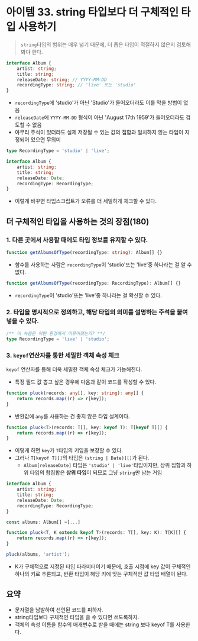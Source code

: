 # 아이템 33. string 타입보다 더 구체적인 타입 사용하기

> `string`타입의 범위는 매우 넓기 때문에, 더 좁은 타입이 적절하지 않은지 검토해봐야 한다.

```ts
interface Album {
    artist: string;
    title: string;
    releaseDate: string; // YYYY-MM-DD
    recordingType: string; // 'live' 또는 'studio'
}
```

-   `recordingType`에 'studio'가 아닌 'Studio'가 들어오더라도 이를 막을 방법이 없음
-   `releaseDate`에 `YYYY-MM-DD` 형식이 아닌 'August 17th 1959'가 들어오더라도 검토할 수 없음
-   아무리 주석이 있더라도 실제 저장될 수 있는 값의 집합과 일치하지 않는 타입이 지정되어 있으면 무의미

```ts
type RecordingType = 'studio' | 'live';

interface Album {
    artist: string;
    title: string;
    releaseDate: Date;
    recordingType: RecordingType;
}
```

-   이렇게 바꾸면 타입스크립트가 오류를 더 세밀하게 체크할 수 있다.

## 더 구체적인 타입을 사용하는 것의 장점(180)

### 1. 다른 곳에서 사용할 때에도 타입 정보를 유지할 수 있다.

```ts
function getAlbumsOfType(recordingType: string): Album[] {}
```

-   함수를 사용하는 사람은 `recordingType`이 'studio'또는 'live'중 하나라는 걸 알 수 없다.

```ts
function getAlbumsOfType(recordingType: RecordingType): Album[] {}
```

-   `recordingType`이 'studio'또는 'live'중 하나라는 걸 확신할 수 있다.

### 2. 타입을 명시적으로 정의하고, 해당 타입의 의미를 설명하는 주석을 붙여 넣을 수 있다.

```ts
/** 이 녹음은 어떤 환경에서 이루어졌는지? **/
type RecordingType = 'live' | 'studio';
```

### 3. `keyof`연산자를 통한 세밀한 객체 속성 체크

`keyof` 연산자를 통해 더욱 세밀한 객체 속성 체크가 가능해진다.

-   특정 필드 값 뽑고 싶은 경우에 다음과 같이 코드를 작성할 수 있다.

```ts
function pluck(records: any[], key: string): any[] {
    return records.map((r) => r[key]);
}
```

-   반환값에 `any`를 사용하는 건 좋지 않은 타입 설계이다.

```ts
function pluck<T>(records: T[], key: keyof T): T[keyof T][] {
    return records.map((r) => r[key]);
}
```

-   이렇게 하면 `key`가 `T`타입의 키임을 보장할 수 있다.
-   그러나 `T[keyof T][]`의 타입은 `(string | Date)][]`가 된다.
    -   `Album[releaseDate]` 타입은 `'studio' | 'live'`타입이지만, 상위 집합과 하위 타입의 합집합은 **상위 타입**이 되므로 그냥 `string`만 남는 거임

```ts
interface Album {
    artist: string;
    title: string;
    releaseDate: Date;
    recordingType: RecordingType;
}

const albums: Album[] =[...]

function pluck<T, K extends keyof T>(records: T[], key: K): T[K][] {
    return records.map((r) => r[key]);
}

pluck(albums, 'artist');
```

-   K가 구체적으로 지정된 타입 파라미터이기 때문에, 호출 시점에 key 값이 구체적인 하나의 키로 추론되고, 반환 타입이 해당 키에 맞는 구체적인 값 타입 배열이 된다.

## 요약

-   문자열을 남발하여 선언된 코드를 피하자.
-   string타입보다 구체적인 타입을 쓸 수 있다면 쓰도록하자.
-   객체의 속성 이름을 함수의 매개변수로 받을 때에는 string 보다 keyof T를 사용한다.
